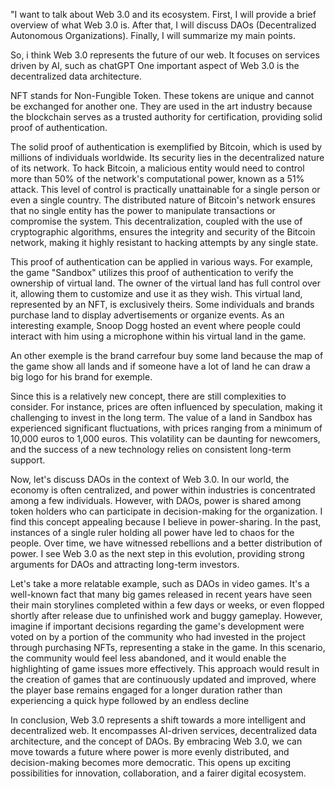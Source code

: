 "I want to talk about Web 3.0 and its ecosystem. First, I will provide a brief overview of what Web 3.0 is. After that, I will discuss DAOs (Decentralized Autonomous Organizations). Finally, I will summarize my main points.

So, i think Web 3.0 represents the future of our web. It focuses on services driven by AI, such as chatGPT
One important aspect of Web 3.0 is the decentralized data architecture.

NFT stands for Non-Fungible Token. These tokens are unique and cannot be exchanged for another one. They are used in the art industry because the blockchain serves as a trusted authority for certification, providing solid proof of authentication.

The solid proof of authentication is exemplified by Bitcoin, which is used by millions of individuals worldwide. Its security lies in the decentralized nature of its network. To hack Bitcoin, a malicious entity would need to control more than 50% of the network's computational power, known as a 51% attack. This level of control is practically unattainable for a single person or even a single country. The distributed nature of Bitcoin's network ensures that no single entity has the power to manipulate transactions or compromise the system. This decentralization, coupled with the use of cryptographic algorithms, ensures the integrity and security of the Bitcoin network, making it highly resistant to hacking attempts by any single state.

This proof of authentication can be applied in various ways. For example, the game "Sandbox" utilizes this proof of authentication to verify the ownership of virtual land. The owner of the virtual land has full control over it, allowing them to customize and use it as they wish. This virtual land, represented by an NFT, is exclusively theirs. Some individuals and brands purchase land to display advertisements or organize events. As an interesting example, Snoop Dogg hosted an event where people could interact with him using a microphone within his virtual land in the game.

An other exemple is the brand carrefour buy some land because the map of the game show all lands and if someone have a lot of land he can draw a big logo for his brand for exemple.

Since this is a relatively new concept, there are still complexities to consider. For instance, prices are often influenced by speculation, making it challenging to invest in the long term. The value of a land in Sandbox has experienced significant fluctuations, with prices ranging from a minimum of 10,000 euros to 1,000 euros. This volatility can be daunting for newcomers, and the success of a new technology relies on consistent long-term support.

Now, let's discuss DAOs in the context of Web 3.0. In our world, the economy is often centralized, and power within industries is concentrated among a few individuals. However, with DAOs, power is shared among token holders who can participate in decision-making for the organization. I find this concept appealing because I believe in power-sharing. In the past, instances of a single ruler holding all power have led to chaos for the people. Over time, we have witnessed rebellions and a better distribution of power. I see Web 3.0 as the next step in this evolution, providing strong arguments for DAOs and attracting long-term investors.

Let's take a more relatable example, such as DAOs in video games. It's a well-known fact that many big games released in recent years have seen their main storylines completed within a few days or weeks, or even flopped shortly after release due to unfinished work and buggy gameplay. However, imagine if important decisions regarding the game's development were voted on by a portion of the community who had invested in the project through purchasing NFTs, representing a stake in the game. In this scenario, the community would feel less abandoned, and it would enable the highlighting of game issues more effectively. This approach would result in the creation of games that are continuously updated and improved, where the player base remains engaged for a longer duration rather than experiencing a quick hype followed by an endless decline

In conclusion, Web 3.0 represents a shift towards a more intelligent and decentralized web. It encompasses AI-driven services, decentralized data architecture, and the concept of DAOs. By embracing Web 3.0, we can move towards a future where power is more evenly distributed, and decision-making becomes more democratic. This opens up exciting possibilities for innovation, collaboration, and a fairer digital ecosystem.

